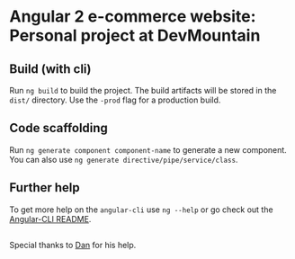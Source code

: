 # Angular 2 e-commerce website: Personal project at DevMountain

## Build (with cli)

Run `ng build` to build the project. The build artifacts will be stored in the `dist/` directory. Use the `-prod` flag for a production build.

## Code scaffolding

Run `ng generate component component-name` to generate a new component. You can also use `ng generate directive/pipe/service/class`.

## Further help

To get more help on the `angular-cli` use `ng --help` or go check out the [Angular-CLI README](https://github.com/angular/angular-cli/blob/master/README.md).

##
Special thanks to [Dan](https://github.com/wooddan22) for his help.
